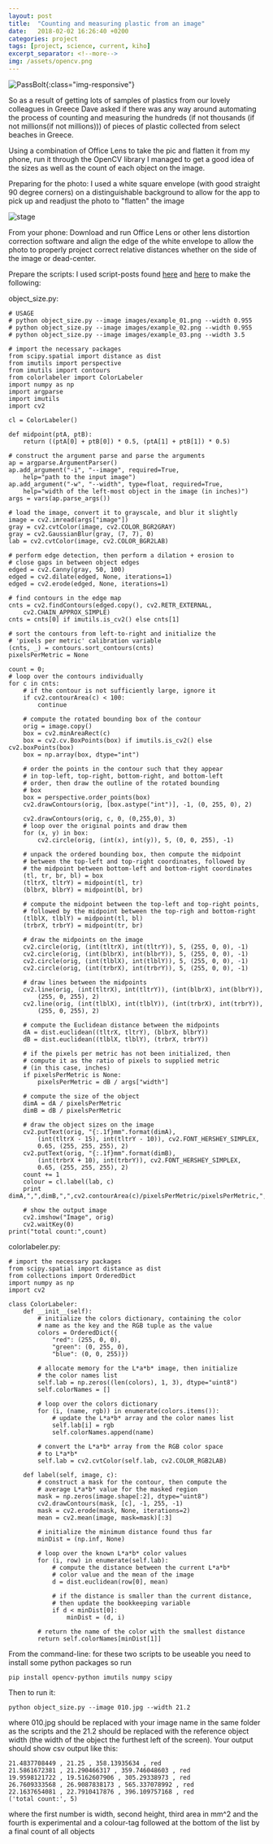```yaml
---
layout: post
title:  "Counting and measuring plastic from an image"
date:   2018-02-02 16:26:40 +0200
categories: project
tags: [project, science, current, kiho]
excerpt_separator: <!--more-->
img: /assets/opencv.png
---
```

![PassBolt](/assets/opencv.png){:class="img-responsive"}

So as a result of getting lots of samples of plastics from our lovely colleagues in Greece Dave asked if there was any way around automating the process of counting and measuring the hundreds (if not thousands (if not millions(if not millions))) of pieces of plastic collected from select beaches in Greece.

Using a combination of Office Lens to take the pic and flatten it from my phone, run it through the OpenCV library I managed to get a good idea of the sizes as well as the count of each object on the image.

Preparing for the photo: I used a white square envelope (with good straight 90 degree corners) on a distinguishable background to allow for the app to pick up and readjust the photo to "flatten" the image

![stage](/assets/opencv00.jpg "stage")

From your phone: Download and run Office Lens or other lens distortion correction software and align the edge of the white envelope to allow the photo to properly project correct relative distances whether on the side of the image or dead-center.

Prepare the scripts: I used script-posts found [here](https://www.pyimagesearch.com/2016/03/28/measuring-size-of-objects-in-an-image-with-opencv/) and [here](https://www.pyimagesearch.com/2016/02/15/determining-object-color-with-opencv/) to make the following:

object_size.py:
```
# USAGE
# python object_size.py --image images/example_01.png --width 0.955
# python object_size.py --image images/example_02.png --width 0.955
# python object_size.py --image images/example_03.png --width 3.5

# import the necessary packages
from scipy.spatial import distance as dist
from imutils import perspective
from imutils import contours
from colorlabeler import ColorLabeler
import numpy as np
import argparse
import imutils
import cv2

cl = ColorLabeler()

def midpoint(ptA, ptB):
	return ((ptA[0] + ptB[0]) * 0.5, (ptA[1] + ptB[1]) * 0.5)

# construct the argument parse and parse the arguments
ap = argparse.ArgumentParser()
ap.add_argument("-i", "--image", required=True,
	help="path to the input image")
ap.add_argument("-w", "--width", type=float, required=True,
	help="width of the left-most object in the image (in inches)")
args = vars(ap.parse_args())

# load the image, convert it to grayscale, and blur it slightly
image = cv2.imread(args["image"])
gray = cv2.cvtColor(image, cv2.COLOR_BGR2GRAY)
gray = cv2.GaussianBlur(gray, (7, 7), 0)
lab = cv2.cvtColor(image, cv2.COLOR_BGR2LAB)

# perform edge detection, then perform a dilation + erosion to
# close gaps in between object edges
edged = cv2.Canny(gray, 50, 100)
edged = cv2.dilate(edged, None, iterations=1)
edged = cv2.erode(edged, None, iterations=1)

# find contours in the edge map
cnts = cv2.findContours(edged.copy(), cv2.RETR_EXTERNAL,
	cv2.CHAIN_APPROX_SIMPLE)
cnts = cnts[0] if imutils.is_cv2() else cnts[1]

# sort the contours from left-to-right and initialize the
# 'pixels per metric' calibration variable
(cnts, _) = contours.sort_contours(cnts)
pixelsPerMetric = None

count = 0;
# loop over the contours individually
for c in cnts:
	# if the contour is not sufficiently large, ignore it
	if cv2.contourArea(c) < 100:
		continue

	# compute the rotated bounding box of the contour
	orig = image.copy()
	box = cv2.minAreaRect(c)
	box = cv2.cv.BoxPoints(box) if imutils.is_cv2() else cv2.boxPoints(box)
	box = np.array(box, dtype="int")

	# order the points in the contour such that they appear
	# in top-left, top-right, bottom-right, and bottom-left
	# order, then draw the outline of the rotated bounding
	# box
	box = perspective.order_points(box)
	cv2.drawContours(orig, [box.astype("int")], -1, (0, 255, 0), 2)

	cv2.drawContours(orig, c, 0, (0,255,0), 3)
	# loop over the original points and draw them
	for (x, y) in box:
		cv2.circle(orig, (int(x), int(y)), 5, (0, 0, 255), -1)

	# unpack the ordered bounding box, then compute the midpoint
	# between the top-left and top-right coordinates, followed by
	# the midpoint between bottom-left and bottom-right coordinates
	(tl, tr, br, bl) = box
	(tltrX, tltrY) = midpoint(tl, tr)
	(blbrX, blbrY) = midpoint(bl, br)

	# compute the midpoint between the top-left and top-right points,
	# followed by the midpoint between the top-righ and bottom-right
	(tlblX, tlblY) = midpoint(tl, bl)
	(trbrX, trbrY) = midpoint(tr, br)

	# draw the midpoints on the image
	cv2.circle(orig, (int(tltrX), int(tltrY)), 5, (255, 0, 0), -1)
	cv2.circle(orig, (int(blbrX), int(blbrY)), 5, (255, 0, 0), -1)
	cv2.circle(orig, (int(tlblX), int(tlblY)), 5, (255, 0, 0), -1)
	cv2.circle(orig, (int(trbrX), int(trbrY)), 5, (255, 0, 0), -1)

	# draw lines between the midpoints
	cv2.line(orig, (int(tltrX), int(tltrY)), (int(blbrX), int(blbrY)),
		(255, 0, 255), 2)
	cv2.line(orig, (int(tlblX), int(tlblY)), (int(trbrX), int(trbrY)),
		(255, 0, 255), 2)

	# compute the Euclidean distance between the midpoints
	dA = dist.euclidean((tltrX, tltrY), (blbrX, blbrY))
	dB = dist.euclidean((tlblX, tlblY), (trbrX, trbrY))

	# if the pixels per metric has not been initialized, then
	# compute it as the ratio of pixels to supplied metric
	# (in this case, inches)
	if pixelsPerMetric is None:
		pixelsPerMetric = dB / args["width"]

	# compute the size of the object
	dimA = dA / pixelsPerMetric
	dimB = dB / pixelsPerMetric

	# draw the object sizes on the image
	cv2.putText(orig, "{:.1f}mm".format(dimA),
		(int(tltrX - 15), int(tltrY - 10)), cv2.FONT_HERSHEY_SIMPLEX,
		0.65, (255, 255, 255), 2)
	cv2.putText(orig, "{:.1f}mm".format(dimB),
		(int(trbrX + 10), int(trbrY)), cv2.FONT_HERSHEY_SIMPLEX,
		0.65, (255, 255, 255), 2)
	count += 1
	colour = cl.label(lab, c)
	print dimA,",",dimB,",",cv2.contourArea(c)/pixelsPerMetric/pixelsPerMetric,",",colour

	# show the output image
	cv2.imshow("Image", orig)
	cv2.waitKey(0)
print("total count:",count)
```

colorlabeler.py:
```
# import the necessary packages
from scipy.spatial import distance as dist
from collections import OrderedDict
import numpy as np
import cv2

class ColorLabeler:
	def __init__(self):
		# initialize the colors dictionary, containing the color
		# name as the key and the RGB tuple as the value
		colors = OrderedDict({
			"red": (255, 0, 0),
			"green": (0, 255, 0),
			"blue": (0, 0, 255)})

		# allocate memory for the L*a*b* image, then initialize
		# the color names list
		self.lab = np.zeros((len(colors), 1, 3), dtype="uint8")
		self.colorNames = []

		# loop over the colors dictionary
		for (i, (name, rgb)) in enumerate(colors.items()):
			# update the L*a*b* array and the color names list
			self.lab[i] = rgb
			self.colorNames.append(name)

		# convert the L*a*b* array from the RGB color space
		# to L*a*b*
		self.lab = cv2.cvtColor(self.lab, cv2.COLOR_RGB2LAB)

	def label(self, image, c):
		# construct a mask for the contour, then compute the
		# average L*a*b* value for the masked region
		mask = np.zeros(image.shape[:2], dtype="uint8")
		cv2.drawContours(mask, [c], -1, 255, -1)
		mask = cv2.erode(mask, None, iterations=2)
		mean = cv2.mean(image, mask=mask)[:3]

		# initialize the minimum distance found thus far
		minDist = (np.inf, None)

		# loop over the known L*a*b* color values
		for (i, row) in enumerate(self.lab):
			# compute the distance between the current L*a*b*
			# color value and the mean of the image
			d = dist.euclidean(row[0], mean)

			# if the distance is smaller than the current distance,
			# then update the bookkeeping variable
			if d < minDist[0]:
				minDist = (d, i)

		# return the name of the color with the smallest distance
		return self.colorNames[minDist[1]]
```

From the command-line: for these two scripts to be useable you need to install some python packages so run
```
pip install opencv-python imutils numpy scipy
```

Then to run it:
```
python object_size.py --image 010.jpg --width 21.2
```
where 010.jpg should be replaced with your image name in the same folder as the scripts and the 21.2 should be replaced with the reference object width (the width of the object the furthest left of the screen). Your output should show csv output like this:
```
21.4837708449 , 21.25 , 358.13935634 , red
21.5861672381 , 21.290466317 , 359.746048603 , red
19.9598121722 , 19.5162607906 , 305.29338973 , red
26.7609333568 , 26.9087838173 , 565.337078992 , red
22.1637654081 , 22.7910417876 , 396.109757168 , red
('total count:', 5)
```
where the first number is width, second height, third area in mm^2 and the fourth is experimental and a colour-tag followed at the bottom of the list by a final count of all objects